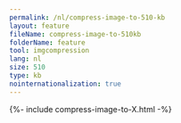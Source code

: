 ```yaml
---
permalink: /nl/compress-image-to-510-kb
layout: feature
fileName: compress-image-to-510kb
folderName: feature
tool: imgcompression
lang: nl
size: 510
type: kb
nointernationalization: true
---
```

{%- include compress-image-to-X.html -%}       
